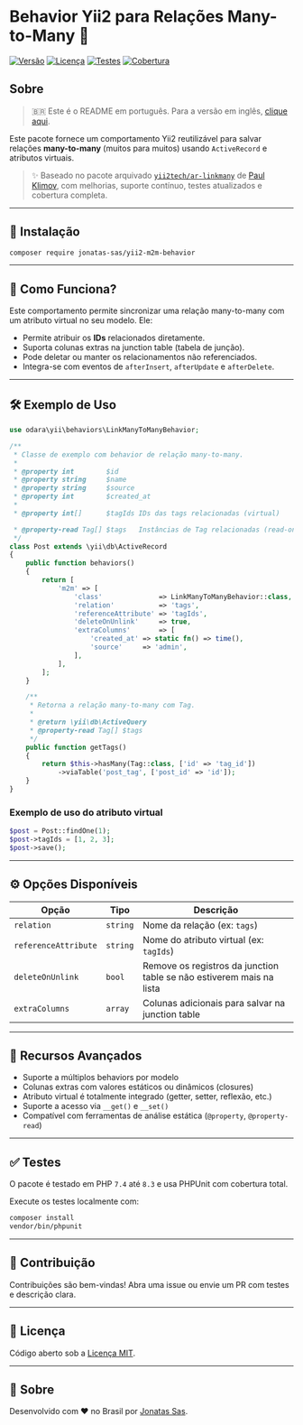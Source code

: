 # Behavior Yii2 para Relações Many-to-Many 🌟

[![Versão](https://img.shields.io/packagist/v/jonatas-sas/yii2-m2m-behavior.svg?style=flat-square)](https://packagist.org/packages/jonatas-sas/yii2-m2m-behavior)
[![Licença](https://img.shields.io/packagist/l/jonatas-sas/yii2-m2m-behavior.svg?style=flat-square)](LICENSE)
[![Testes](https://github.com/jonatas-sas/yii2-m2m-behavior/actions/workflows/test.yml/badge.svg)](https://github.com/jonatas-sas/yii2-m2m-behavior/actions/workflows/test.yml)
[![Cobertura](https://codecov.io/gh/jonatas-sas/yii2-m2m-behavior/branch/main/graph/badge.svg)](https://codecov.io/gh/jonatas-sas/yii2-m2m-behavior)

## Sobre

> 🇧🇷 Este é o README em português. Para a versão em inglês, [clique aqui](README.md).

Este pacote fornece um comportamento Yii2 reutilizável para salvar relações **many-to-many** (muitos para muitos) usando `ActiveRecord` e atributos virtuais.

> ✨ Baseado no pacote arquivado [`yii2tech/ar-linkmany`](https://github.com/yii2tech/ar-linkmany) de [Paul Klimov](https://github.com/PaulKlimov), com melhorias, suporte contínuo, testes atualizados e cobertura completa.

---

## 🚀 Instalação

```bash
composer require jonatas-sas/yii2-m2m-behavior
```

---

## 🧠 Como Funciona?

Este comportamento permite sincronizar uma relação many-to-many com um atributo virtual no seu modelo. Ele:

- Permite atribuir os **IDs** relacionados diretamente.
- Suporta colunas extras na junction table (tabela de junção).
- Pode deletar ou manter os relacionamentos não referenciados.
- Integra-se com eventos de `afterInsert`, `afterUpdate` e `afterDelete`.

---

## 🛠️ Exemplo de Uso

```php
use odara\yii\behaviors\LinkManyToManyBehavior;

/**
 * Classe de exemplo com behavior de relação many-to-many.
 *
 * @property int        $id
 * @property string     $name
 * @property string     $source
 * @property int        $created_at
 *
 * @property int[]      $tagIds IDs das tags relacionadas (virtual)

 * @property-read Tag[] $tags   Instâncias de Tag relacionadas (read-only)
 */
class Post extends \yii\db\ActiveRecord
{
    public function behaviors()
    {
        return [
            'm2m' => [
                'class'              => LinkManyToManyBehavior::class,
                'relation'           => 'tags',
                'referenceAttribute' => 'tagIds',
                'deleteOnUnlink'     => true,
                'extraColumns'       => [
                    'created_at' => static fn() => time(),
                    'source'     => 'admin',
                ],
            ],
        ];
    }

    /**
     * Retorna a relação many-to-many com Tag.
     *
     * @return \yii\db\ActiveQuery
     * @property-read Tag[] $tags
     */
    public function getTags()
    {
        return $this->hasMany(Tag::class, ['id' => 'tag_id'])
            ->viaTable('post_tag', ['post_id' => 'id']);
    }
}
```

### Exemplo de uso do atributo virtual

```php
$post = Post::findOne(1);
$post->tagIds = [1, 2, 3];
$post->save();
```

---

## ⚙️ Opções Disponíveis

| Opção                | Tipo     | Descrição                                                            |
| -------------------- | -------- | -------------------------------------------------------------------- |
| `relation`           | `string` | Nome da relação (ex: `tags`)                                         |
| `referenceAttribute` | `string` | Nome do atributo virtual (ex: `tagIds`)                              |
| `deleteOnUnlink`     | `bool`   | Remove os registros da junction table se não estiverem mais na lista |
| `extraColumns`       | `array`  | Colunas adicionais para salvar na junction table                     |

---

## 📆 Recursos Avançados

- Suporte a múltiplos behaviors por modelo
- Colunas extras com valores estáticos ou dinâmicos (closures)
- Atributo virtual é totalmente integrado (getter, setter, reflexão, etc.)
- Suporte a acesso via `__get()` e `__set()`
- Compatível com ferramentas de análise estática (`@property`, `@property-read`)

---

## ✅ Testes

O pacote é testado em PHP `7.4` até `8.3` e usa PHPUnit com cobertura total.

Execute os testes localmente com:

```bash
composer install
vendor/bin/phpunit
```

---

## 🤝 Contribuição

Contribuições são bem-vindas! Abra uma issue ou envie um PR com testes e descrição clara.

---

## 📜 Licença

Código aberto sob a [Licença MIT](LICENSE).

---

## 🌟 Sobre

Desenvolvido com ❤️ no Brasil por [Jonatas Sas](https://github.com/jonatas-sas).
